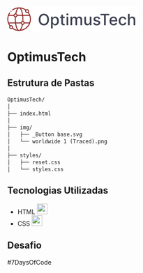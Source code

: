 
![OptimusTech Logo](./img/_Button%20base.svg)

# OptimusTech

## Estrutura de Pastas

```plaintext
OptimusTech/
│
├── index.html
│
├── img/
│   ├── _Button base.svg
│   └── worldwide 1 (Traced).png
│
├── styles/
│   ├── reset.css
│   └── styles.css
```

## Tecnologias Utilizadas

- HTML <img src="https://img.icons8.com/color/48/000000/html-5.png" width="24" height="24"/>
- CSS <img src="https://img.icons8.com/color/48/000000/css3.png" width="24" height="24"/>


## Desafio

#7DaysOfCode

